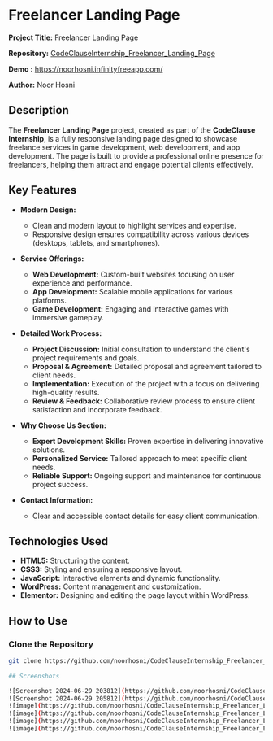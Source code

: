 # Freelancer Landing Page

**Project Title:** Freelancer Landing Page 

**Repository:** [CodeClauseInternship_Freelancer_Landing_Page](https://github.com/noorhosni/CodeClauseInternship_Freelancer_Landing_Page)

**Demo :** https://noorhosni.infinityfreeapp.com/

**Author:** Noor Hosni

## Description

The **Freelancer Landing Page** project, created as part of the **CodeClause Internship**, is a fully responsive landing page designed to showcase freelance services in game development, web development, and app development. The page is built to provide a professional online presence for freelancers, helping them attract and engage potential clients effectively.

## Key Features

- **Modern Design:** 
  - Clean and modern layout to highlight services and expertise.
  - Responsive design ensures compatibility across various devices (desktops, tablets, and smartphones).

- **Service Offerings:**
  - **Web Development:** Custom-built websites focusing on user experience and performance.
  - **App Development:** Scalable mobile applications for various platforms.
  - **Game Development:** Engaging and interactive games with immersive gameplay.

- **Detailed Work Process:**
  - **Project Discussion:** Initial consultation to understand the client's project requirements and goals.
  - **Proposal & Agreement:** Detailed proposal and agreement tailored to client needs.
  - **Implementation:** Execution of the project with a focus on delivering high-quality results.
  - **Review & Feedback:** Collaborative review process to ensure client satisfaction and incorporate feedback.

- **Why Choose Us Section:**
  - **Expert Development Skills:** Proven expertise in delivering innovative solutions.
  - **Personalized Service:** Tailored approach to meet specific client needs.
  - **Reliable Support:** Ongoing support and maintenance for continuous project success.

- **Contact Information:**
  - Clear and accessible contact details for easy client communication.

## Technologies Used

- **HTML5:** Structuring the content.
- **CSS3:** Styling and ensuring a responsive layout.
- **JavaScript:** Interactive elements and dynamic functionality.
- **WordPress:** Content management and customization.
- **Elementor:** Designing and editing the page layout within WordPress.

## How to Use

### Clone the Repository

```bash
git clone https://github.com/noorhosni/CodeClauseInternship_Freelancer_Landing_Page.git
    
## Screenshots

![Screenshot 2024-06-29 203812](https://github.com/noorhosni/CodeClauseInternship_Freelancer_Landing_Page/assets/137703915/bf49bd28-8395-407a-a365-58127095c8cd)
![Screenshot 2024-06-29 205812](https://github.com/noorhosni/CodeClauseInternship_Freelancer_Landing_Page/assets/137703915/b265ba43-d2dc-4a76-819f-d8a78f87cd11)
![image](https://github.com/noorhosni/CodeClauseInternship_Freelancer_Landing_Page/assets/137703915/09df3a59-fe89-4928-8505-fcebbda7818d)
![image](https://github.com/noorhosni/CodeClauseInternship_Freelancer_Landing_Page/assets/137703915/50f581a4-1d8e-4efa-a5cf-e521702c854d)
![image](https://github.com/noorhosni/CodeClauseInternship_Freelancer_Landing_Page/assets/137703915/b5ca7c33-771e-48a0-be76-48bfe6cee30a)
![image](https://github.com/noorhosni/CodeClauseInternship_Freelancer_Landing_Page/assets/137703915/a41d059b-139c-4d61-b462-bda003982df1)





